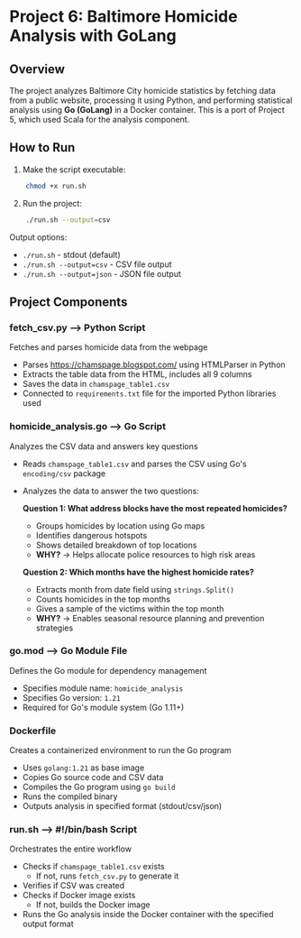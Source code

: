 # Project 6: Baltimore Homicide Analysis with GoLang

## Overview
The project analyzes Baltimore City homicide statistics by fetching data from a public website, processing it using Python, and performing statistical analysis using **Go (GoLang)** in a Docker container. This is a port of Project 5, which used Scala for the analysis component.

## How to Run
1) Make the script executable: 
```bash
    chmod +x run.sh
```
2) Run the project: 
```bash
    ./run.sh --output=csv
```
   
   Output options:
   - `./run.sh` - stdout (default)
   - `./run.sh --output=csv` - CSV file output
   - `./run.sh --output=json` - JSON file output

## Project Components

### fetch_csv.py --> Python Script
Fetches and parses homicide data from the webpage
- Parses https://chamspage.blogspot.com/ using HTMLParser in Python 
- Extracts the table data from the HTML, includes all 9 columns
- Saves the data in `chamspage_table1.csv`
- Connected to `requirements.txt` file for the imported Python libraries used

### homicide_analysis.go --> Go Script
Analyzes the CSV data and answers key questions
- Reads `chamspage_table1.csv` and parses the CSV using Go's `encoding/csv` package
- Analyzes the data to answer the two questions:
        
    **Question 1: What address blocks have the most repeated homicides?**
    - Groups homicides by location using Go maps
    - Identifies dangerous hotspots
    - Shows detailed breakdown of top locations
    - **WHY?** → Helps allocate police resources to high risk areas
        
    **Question 2: Which months have the highest homicide rates?**
    - Extracts month from date field using `strings.Split()`
    - Counts homicides in the top months
    - Gives a sample of the victims within the top month
    - **WHY?** → Enables seasonal resource planning and prevention strategies

### go.mod --> Go Module File
Defines the Go module for dependency management
- Specifies module name: `homicide_analysis`
- Specifies Go version: `1.21`
- Required for Go's module system (Go 1.11+)

### Dockerfile 
Creates a containerized environment to run the Go program
- Uses `golang:1.21` as base image
- Copies Go source code and CSV data
- Compiles the Go program using `go build`
- Runs the compiled binary
- Outputs analysis in specified format (stdout/csv/json)

### run.sh --> #!/bin/bash Script
Orchestrates the entire workflow
- Checks if `chamspage_table1.csv` exists
    - If not, runs `fetch_csv.py` to generate it 
- Verifies if CSV was created 
- Checks if Docker image exists 
    - If not, builds the Docker image
- Runs the Go analysis inside the Docker container with the specified output format

